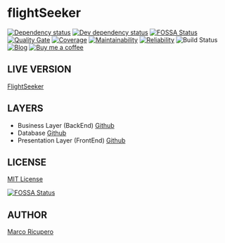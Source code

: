 # flightSeeker
[![Dependency status](https://david-dm.org/Marketto/flightSeeker.svg)](https://david-dm.org/Marketto/flightSeeker)
[![Dev dependency status](https://david-dm.org/Marketto/flightSeeker/dev-status.svg)](https://david-dm.org/Marketto/flightSeeker?type=dev)
[![FOSSA Status](https://app.fossa.io/api/projects/git%2Bgithub.com%2FMarketto%2FflightSeeker.svg?type=shield)](https://app.fossa.io/projects/git%2Bgithub.com%2FMarketto%2FflightSeeker?ref=badge_shield)
[![Quality Gate](https://sonarcloud.io/api/project_badges/measure?project=flightSeeker&metric=alert_status)](https://sonarcloud.io/dashboard/index/flightSeeker)
[![Coverage](https://sonarcloud.io/api/project_badges/measure?project=flightSeeker&metric=coverage)](https://sonarcloud.io/dashboard/index/flightSeeker)
[![Maintainability](https://sonarcloud.io/api/project_badges/measure?project=flightSeeker&metric=sqale_rating)](https://sonarcloud.io/dashboard/index/flightSeeker)
[![Reliability](https://sonarcloud.io/api/project_badges/measure?project=flightSeeker&metric=reliability_rating)](https://sonarcloud.io/dashboard/index/flightSeeker)
![Build Status](http://ci.marketto.it/buildStatus/icon?job=Flight%20Seeker)
[![Blog](https://img.shields.io/badge/blog-marketto-blue.svg)](http://blog.marketto.it)
[![Buy me a coffee](https://img.shields.io/badge/Ko--fi-donate-blueviolet)](https://ko-fi.com/marketto)

## LIVE VERSION
[FlightSeeker](http://flightseeker.marketto.it)

## LAYERS
- Business Layer (BackEnd) [Github](https://github.com/Marketto/flightSeeker/tree/master/business)
- Database [Github](https://github.com/Marketto/flightSeeker/tree/master/database)
- Presentation Layer (FrontEnd) [Github](https://github.com/Marketto/flightSeeker/tree/master/presentation)

## LICENSE
[MIT License](LICENSE)

[![FOSSA Status](https://app.fossa.io/api/projects/git%2Bgithub.com%2FMarketto%2FflightSeeker.svg?type=large)](https://app.fossa.io/projects/git%2Bgithub.com%2FMarketto%2FflightSeeker?ref=badge_large)

## AUTHOR
[Marco Ricupero](mailto:marco.ricupero@gmail.com)
